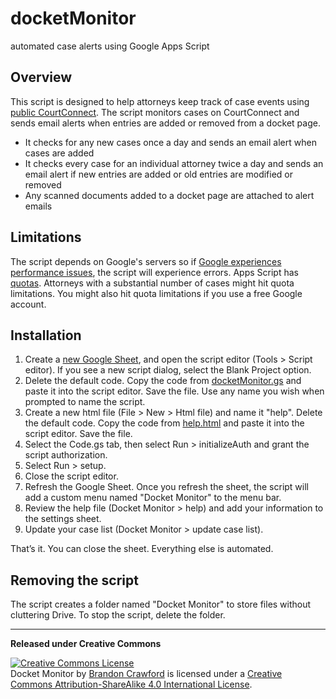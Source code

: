 docketMonitor
===========================
automated case alerts using Google Apps Script


## Overview
This script is designed to help attorneys keep track of case events using [public CourtConnect](https://caseinfo.aoc.arkansas.gov/cconnect/PROD/public/ck_public_qry_main.cp_main_idx). The script monitors cases on CourtConnect and sends email alerts when entries are added or removed from a docket page.
 * It checks for any new cases once a day and sends an email alert when cases are added
 * It checks every case for an individual attorney twice a day and sends an email alert if new entries are added or old entries are modified or removed
 * Any scanned documents added to a docket page are attached to alert emails


## Limitations
The script depends on Google's servers so if [Google experiences performance issues](https://www.google.com/appsstatus), the script will experience errors. 
Apps Script has [quotas](https://developers.google.com/apps-script/guides/services/quotas). Attorneys with a substantial number of cases might hit quota limitations. You might also hit quota limitations if you use a free Google account. 



## Installation
1. Create a [new Google Sheet](http://spreadsheets.google.com/ccc?new), and open the script editor (Tools > Script editor). If you see a new script dialog, select the Blank Project option.
2. Delete the default code. Copy the code from [docketMonitor.gs](https://github.com/bcrawfo01/docketMonitor/blob/master/docketMonitor.gs) and paste it into the script editor. Save the file. Use any name you wish when prompted to name the script.
3. Create a new html file (File > New > Html file) and name it "help". Delete the default code. Copy the code from [help.html](https://github.com/bcrawfo01/docketMonitor/blob/master/help.html) and paste it into the script editor. Save the file.
4. Select the Code.gs tab, then select Run > initializeAuth and grant the script authorization.
5. Select Run > setup.
6. Close the script editor.
7. Refresh the Google Sheet. Once you refresh the sheet, the script will add a custom menu named "Docket Monitor" to the menu bar.
8. Review the help file (Docket Monitor > help) and add your information to the settings sheet.
9. Update your case list (Docket Monitor > update case list).

That’s it. You can close the sheet. Everything else is automated.



## Removing the script
The script creates a folder named "Docket Monitor" to store files without cluttering Drive. To stop the script, delete the folder. 


***
<strong>Released under Creative Commons</strong>

<a rel="license" href="http://creativecommons.org/licenses/by-sa/4.0/"><img alt="Creative Commons License" style="border-width:0" src="https://i.creativecommons.org/l/by-sa/4.0/88x31.png" /></a><br /><span xmlns:dct="http://purl.org/dc/terms/" property="dct:title">Docket Monitor</span> by <a xmlns:cc="http://creativecommons.org/ns#" href="https://www.dynamicpractices.com/" property="cc:attributionName" rel="cc:attributionURL">Brandon Crawford</a> is licensed under a <a rel="license" href="http://creativecommons.org/licenses/by-sa/4.0/">Creative Commons Attribution-ShareAlike 4.0 International License</a>.


